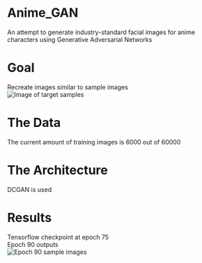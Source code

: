 # Anime_GAN
An attempt to generate industry-standard facial images for anime characters using Generative Adversarial Networks

# Goal
Recreate images similar to sample images  
![Image of target samples](https://github.com/Pie31415/Anime_GAN/blob/master/dcgan-images/epoch%200.png)

# The Data
The current amount of training images is 6000 out of 60000

# The Architecture
DCGAN is used

# Results
Tensorflow checkpoint at epoch 75  
Epoch 90 outputs  
![Epoch 90 sample images](https://github.com/Pie31415/Anime_GAN/blob/master/dcgan-images-1/epoch%2090.png)
